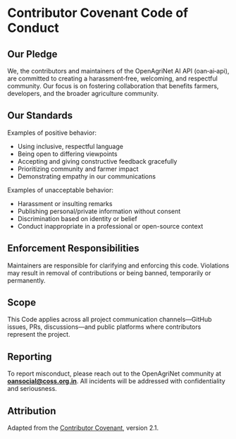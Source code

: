 # Contributor Covenant Code of Conduct

## Our Pledge

We, the contributors and maintainers of the OpenAgriNet AI API (oan‑ai‑api), are committed to creating a harassment‑free, welcoming, and respectful community.
Our focus is on fostering collaboration that benefits farmers, developers, and the broader agriculture community.

## Our Standards

Examples of positive behavior:

* Using inclusive, respectful language
* Being open to differing viewpoints
* Accepting and giving constructive feedback gracefully
* Prioritizing community and farmer impact
* Demonstrating empathy in our communications

Examples of unacceptable behavior:

* Harassment or insulting remarks
* Publishing personal/private information without consent
* Discrimination based on identity or belief
* Conduct inappropriate in a professional or open-source context

## Enforcement Responsibilities

Maintainers are responsible for clarifying and enforcing this code.
Violations may result in removal of contributions or being banned, temporarily or permanently.

## Scope

This Code applies across all project communication channels—GitHub issues, PRs, discussions—and public platforms where contributors represent the project.

## Reporting

To report misconduct, please reach out to the OpenAgriNet community at **[oansocial@coss.org.in](mailto:oansocial@coss.org.in)**.
All incidents will be addressed with confidentiality and seriousness.

## Attribution

Adapted from the [Contributor Covenant](https://www.contributor-covenant.org/), version 2.1.

